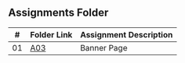 ##  Assignments Folder

|   #   | Folder Link | Assignment Description |
| :---: | ----------- | ---------------------- |
|   01  |[A03](https://github.com/A-SH4W/3013-Algorithms-Shaw/tree/main/Assignments/Banner%20Page)             |    Banner Page                 |
